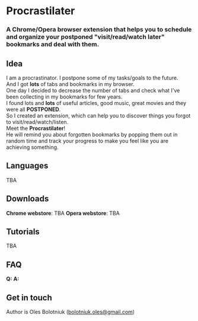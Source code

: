 # Procrastilater
### A Chrome/Opera browser extension that helps you to schedule and organize your postponed "visit/read/watch later" bookmarks and deal with them.

## Idea
I am a procrastinator. I postpone some of my tasks/goals to the future.  
And I got **lots** of tabs and bookmarks in my browser.  
One day I decided to decrease the number of tabs and check what I've been collecting in my bookmarks for few years.  
I found lots and **lots** of useful articles, good music, great movies and they were all **POSTPONED**.  
So I created an extension, which can help you to discover things you forgot to visit/read/watch/listen.  
Meet the **Procrastilater**!  
He will remind you about forgotten bookmarks by popping them out in random time and track your progress to make you feel like you are achieving something. 
  
## Languages
TBA

## Downloads  
**Chrome webstore**: TBA
**Opera webstore**: TBA

## Tutorials
TBA

## FAQ
**Q:** 
**A:**

## Get in touch
Author is Oles Bolotniuk (bolotniuk.oles@gmail.com)  
